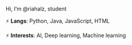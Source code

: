 Hi, I’m @riahalz, student

⚡ <b>Langs</b>: Python, Java, JavaScript, HTML

⚡ <b>Interests</b>: AI, Deep learning, Machine learning

<!---
riahalz/riahalz is a ✨ special ✨ repository because its `README.md` (this file) appears on your GitHub profile.
You can click the Preview link to take a look at your changes.
--->
